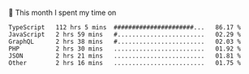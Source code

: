 📅 This month I spent my time on

<!--START_SECTION:waka-->

```text
TypeScript   112 hrs 5 mins  ######################...   86.17 %
JavaScript   2 hrs 59 mins   #........................   02.29 %
GraphQL      2 hrs 38 mins   #........................   02.03 %
PHP          2 hrs 30 mins   .........................   01.92 %
JSON         2 hrs 21 mins   .........................   01.81 %
Other        2 hrs 16 mins   .........................   01.75 %
```

<!--END_SECTION:waka-->
